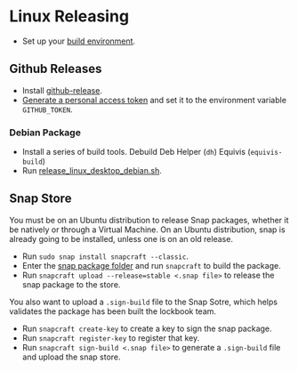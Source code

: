 # Linux Releasing

- Set up your [build environment](/docs/guides/build/linux.md:3).

## Github Releases

- Install [github-release](https://github.com/github-release/github-release).
- [Generate a personal access token](https://docs.github.com/en/authentication/keeping-your-account-and-data-secure/creating-a-personal-access-token)
  and set it to the environment variable `GITHUB_TOKEN`.

### Debian Package
- Install a series of build tools.
Debuild
Deb Helper (`dh`)
Equivis (`equivis-build`)
- Run [release_linux_desktop_debian.sh](/utils/dev/build-lockbook-debian/release_linux_desktop_debian.sh).

## Snap Store

You must be on an Ubuntu distribution to release Snap packages, whether it be natively or through a 
Virtual Machine. On an Ubuntu distribution, snap is already going to be installed, unless one is on an old release.

- Run `sudo snap install snapcraft --classic`.
- Enter the [snap package folder](/utils/dev/snap-packages/lockbook-desktop) and run `snapcraft` to build the package.
- Run `snapcraft upload --release=stable <.snap file>` to release the snap package to the store.

You also want to upload a `.sign-build` file to the Snap Sotre, which helps validates the package has been built
the lockbook team.

- Run `snapcraft create-key` to create a key to sign the snap package.
- Run `snapcraft register-key` to register that key.
- Run `snapcraft sign-build <.snap file>` to generate a `.sign-build` file and upload the snap store.

